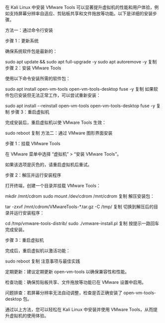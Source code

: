 在 Kali Linux 中安装 VMware Tools 可以显著提升虚拟机的性能和用户体验，例如支持屏幕分辨率自适应、剪贴板共享和文件拖放等功能。以下是详细的安装步骤。

方法一：通过命令行安装

步骤 1：更新系统

确保系统软件包是最新的：

sudo apt update && sudo apt full-upgrade -y
sudo apt autoremove -y
复制
步骤 2：安装 VMware Tools

使用以下命令安装所需的软件包：

sudo apt install open-vm-tools open-vm-tools-desktop fuse -y
复制
如果软件包已安装但无法正常工作，可以尝试重新安装：

sudo apt install --reinstall open-vm-tools open-vm-tools-desktop fuse -y
复制
步骤 3：重启虚拟机

完成安装后，重启虚拟机以使 VMware Tools 生效：

sudo reboot
复制
方法二：通过 VMware 图形界面安装

步骤 1：挂载 VMware Tools

在 VMware 菜单中选择 “虚拟机” > “安装 VMware Tools”。

如果该选项是灰色的，请重启虚拟机后重试。

步骤 2：解压并运行安装程序

打开终端，创建一个目录并挂载 VMware Tools：

mkdir /mnt/cdrom
sudo mount /dev/cdrom /mnt/cdrom
复制
解压安装包：

tar -zxvf /mnt/cdrom/VMwareTools-*.tar.gz -C /tmp/
复制
切换到解压后的目录并运行安装程序：

cd /tmp/vmware-tools-distrib/
sudo ./vmware-install.pl
复制
按提示一路回车完成安装。

步骤 3：重启虚拟机

完成后，重启虚拟机以激活功能：

sudo reboot
复制
注意事项与最佳实践

定期更新：建议定期更新 open-vm-tools 以确保兼容性和性能。

检查功能：确保剪贴板共享、文件拖放等功能已在 VMware 设置中启用。

问题排查：若屏幕分辨率无法自动调整，检查是否正确安装了 open-vm-tools-desktop 包。

通过以上方法，您可以轻松在 Kali Linux 中安装并使用 VMware Tools，从而提升虚拟机的使用体验。